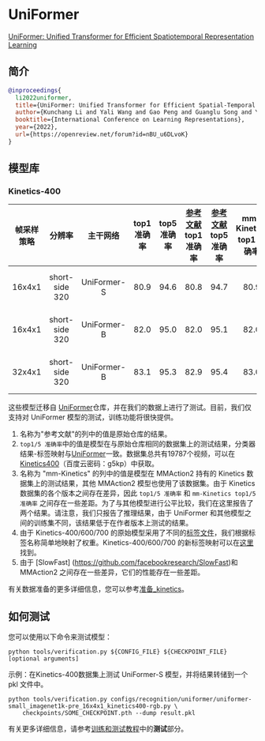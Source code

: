 # UniFormer

[UniFormer: Unified Transformer for Efficient Spatiotemporal Representation Learning](https://arxiv.org/abs/2201.04676)

<!-- [ALGORITHM] -->

## 简介

```BibTeX
@inproceedings{
  li2022uniformer,
  title={UniFormer: Unified Transformer for Efficient Spatial-Temporal Representation Learning},
  author={Kunchang Li and Yali Wang and Gao Peng and Guanglu Song and Yu Liu and Hongsheng Li and Yu Qiao},
  booktitle={International Conference on Learning Representations},
  year={2022},
  url={https://openreview.net/forum?id=nBU_u6DLvoK}
}
```

## 模型库

### Kinetics-400

| 帧采样策略 |     分辨率     |  主干网络   | top1 准确率 | top5 准确率 | [参考文献](https://github.com/Sense-X/UniFormer/blob/main/video_classification/README.md) top1 准确率 | [参考文献](https://github.com/Sense-X/UniFormer/blob/main/video_classification/README.md) top5 准确率 | mm-Kinetics top1 准确率 | mm-Kinetics top5 准确率 |     测试方案     | FLOPs | 参数量 |                                             配置文件                                              |                                                                           ckpt                                                                           |
| :--------: | :------------: | :---------: | :---------: | :---------: | :---------------------------------------------------------------------------------------------------: | :---------------------------------------------------------------------------------------------------: | :---------------------: | :---------------------: | :--------------: | :---: | :----: | :-----------------------------------------------------------------------------------------------: | :------------------------------------------------------------------------------------------------------------------------------------------------------: |
|   16x4x1   | short-side 320 | UniFormer-S |    80.9     |    94.6     |                                                 80.8                                                  |                                                 94.7                                                  |          80.9           |          94.6           | 4 clips x 1 crop | 41.8G | 21.4M  | [config](/configs/recognition/uniformer/uniformer-small_imagenet1k-pre_16x4x1_kinetics400-rgb.py) | [ckpt](https://download.openmmlab.com/mmaction/v1.0/recognition/uniformerv1/uniformer-small_imagenet1k-pre_16x4x1_kinetics400-rgb_20221219-c630a037.pth) |
|   16x4x1   | short-side 320 | UniFormer-B |    82.0     |    95.0     |                                                 82.0                                                  |                                                 95.1                                                  |          82.0           |          95.0           | 4 clips x 1 crop | 96.7G | 49.8M  | [config](/configs/recognition/uniformer/uniformer-base_imagenet1k-pre_16x4x1_kinetics400-rgb.py)  | [ckpt](https://download.openmmlab.com/mmaction/v1.0/recognition/uniformerv1/uniformer-base_imagenet1k-pre_16x4x1_kinetics400-rgb_20221219-157c2e66.pth)  |
|   32x4x1   | short-side 320 | UniFormer-B |    83.1     |    95.3     |                                                 82.9                                                  |                                                 95.4                                                  |          83.0           |          95.3           | 4 clips x 1 crop |  59G  | 49.8M  | [config](/configs/recognition/uniformer/uniformer-base_imagenet1k-pre_32x4x1_kinetics400-rgb.py)  | [ckpt](https://download.openmmlab.com/mmaction/v1.0/recognition/uniformerv1/uniformer-base_imagenet1k-pre_32x4x1_kinetics400-rgb_20221219-b776322c.pth)  |

这些模型迁移自 [UniFormer](https://github.com/Sense-X/UniFormer/blob/main/video_classification/README.md)仓库，并在我们的数据上进行了测试。目前，我们仅支持对 UniFormer 模型的测试，训练功能将很快提供。

1. 名称为"参考文献"的列中的值是原始仓库的结果。
2. `top1/5 准确率`中的值是模型在与原始仓库相同的数据集上的测试结果，分类器结果-标签映射与[UniFormer](https://drive.google.com/drive/folders/17VB-XdF3Kfr9ORmnGyXCxTMs86n0L4QL)一致。数据集总共有19787个视频，可以在[Kinetics400](https://pan.baidu.com/s/1t5K0FRz3PGAT-37-3FwAfg)（百度云密码：g5kp）中获取。
3. 名称为 "mm-Kinetics" 的列中的值是模型在 MMAction2 持有的 Kinetics 数据集上的测试结果，其他 MMAction2 模型也使用了该数据集。由于 Kinetics 数据集的各个版本之间存在差异，因此 `top1/5 准确率` 和 `mm-Kinetics top1/5 准确率` 之间存在一些差距。为了与其他模型进行公平比较，我们在这里报告了两个结果。请注意，我们只报告了推理结果，由于 UniFormer 和其他模型之间的训练集不同，该结果低于在作者版本上测试的结果。
4. 由于 Kinetics-400/600/700 的原始模型采用了不同的[标签文件](https://drive.google.com/drive/folders/17VB-XdF3Kfr9ORmnGyXCxTMs86n0L4QL)，我们根据标签名称简单地映射了权重。Kinetics-400/600/700 的新标签映射可以在[这里](https://github.com/open-mmlab/mmaction2/tree/main/tools/data/kinetics)找到。
5. 由于 \[SlowFast\] (https://github.com/facebookresearch/SlowFast)和 MMAction2 之间存在一些差异，它们的性能存在一些差距。

有关数据准备的更多详细信息，您可以参考[准备_kinetics](/tools/data/kinetics/README_zh-CN.md)。

## 如何测试

您可以使用以下命令来测试模型：

```shell
python tools/verification.py ${CONFIG_FILE} ${CHECKPOINT_FILE} [optional arguments]
```

示例：在Kinetics-400数据集上测试 UniFormer-S 模型，并将结果转储到一个 pkl 文件中。

```shell
python tools/verification.py configs/recognition/uniformer/uniformer-small_imagenet1k-pre_16x4x1_kinetics400-rgb.py \
    checkpoints/SOME_CHECKPOINT.pth --dump result.pkl
```

有关更多详细信息，请参考[训练和测试教程](/docs/zh_cn/user_guides/train_test.md)中的**测试**部分。
